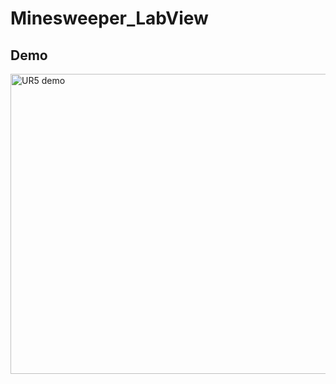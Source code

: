 # Minesweeper_LabView

## Demo 

<a href="http://www.youtube.com/watch?feature=player_embedded&v=kfe5bNt35ZI
" target="_blank"><img src="https://i.ytimg.com/vi/4PGTUs0zCb0/hqdefault.jpg?sqp=-oaymwEXCNACELwBSFryq4qpAwkIARUAAIhCGAE=&rs=AOn4CLCtKavmJyizRvTLEmYfP7beNCtONQ" 
alt="UR5 demo" width="640" height="480" border="0" /></a>


